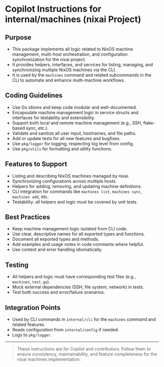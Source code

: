 # Copilot Instructions for internal/machines (nixai Project)

## Purpose
- This package implements all logic related to NixOS machine management, multi-host orchestration, and configuration synchronization for the nixai project.
- It provides helpers, interfaces, and services for listing, managing, and synchronizing multiple NixOS machines via the CLI.
- It is used by the `machines` command and related subcommands in the CLI to automate and enhance multi-machine workflows.

## Coding Guidelines
- Use Go idioms and keep code modular and well-documented.
- Encapsulate machine management logic in service structs and interfaces for testability and extensibility.
- Support both local and remote machine management (e.g., SSH, flake-based sync, etc.).
- Validate and sanitize all user input, hostnames, and file paths.
- Add or update tests for all new features and bugfixes.
- Use `pkg/logger` for logging, respecting log level from config.
- Use `pkg/utils` for formatting and utility functions.

## Features to Support
- Listing and describing NixOS machines managed by nixai.
- Synchronizing configurations across multiple hosts.
- Helpers for adding, removing, and updating machine definitions.
- CLI integration for commands like `machines list`, `machines sync`, `machines add`, etc.
- Testability: all helpers and logic must be covered by unit tests.

## Best Practices
- Keep machine management logic isolated from CLI code.
- Use clear, descriptive names for all exported types and functions.
- Document all exported types and methods.
- Add examples and usage notes in code comments where helpful.
- Use context and error handling idiomatically.

## Testing
- All helpers and logic must have corresponding test files (e.g., `machines_test.go`).
- Mock external dependencies (SSH, file system, network) in tests.
- Test both success and error/failure scenarios.

## Integration Points
- Used by CLI commands in `internal/cli` for the `machines` command and related features.
- Reads configuration from `internal/config` if needed.
- Logs to `pkg/logger`.

---
> These instructions are for Copilot and contributors. Follow them to ensure consistency, maintainability, and feature completeness for the nixai machines implementation.
